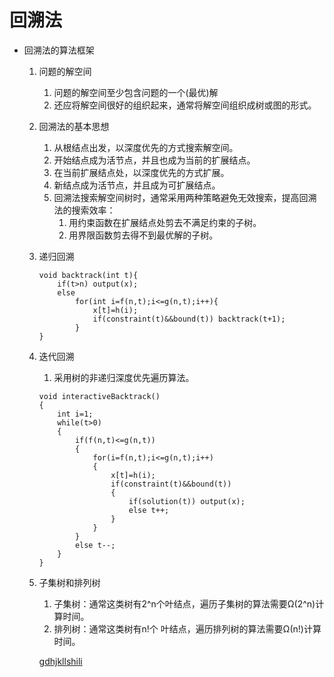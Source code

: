 # 回溯法

 - 回溯法的算法框架
    1. 问题的解空间
        1. 问题的解空间至少包含问题的一个(最优)解
        2. 还应将解空间很好的组织起来，通常将解空间组织成树或图的形式。
    2. 回溯法的基本思想
        1. 从根结点出发，以深度优先的方式搜索解空间。
        2. 开始结点成为活节点，并且也成为当前的扩展结点。
        3. 在当前扩展结点处，以深度优先的方式扩展。
        4. 新结点成为活节点，并且成为可扩展结点。
        5. 回溯法搜索解空间树时，通常采用两种策略避免无效搜索，提高回溯法的搜索效率：
            1. 用约束函数在扩展结点处剪去不满足约束的子树。
            2. 用界限函数剪去得不到最优解的子树。
    3. 递归回溯
        ```
        void backtrack(int t){
            if(t>n) output(x);
            else
                for(int i=f(n,t);i<=g(n,t);i++){
                    x[t]=h(i);
                    if(constraint(t)&&bound(t)) backtrack(t+1);
                }
        }
       ```
    4. 迭代回溯
        1. 采用树的非递归深度优先遍历算法。
        ```
        void interactiveBacktrack()
        {
            int i=1;
            while(t>0)
            {
                if(f(n,t)<=g(n,t))
                {
                    for(i=f(n,t);i<=g(n,t);i++)
                    {
                        x[t]=h(i);
                        if(constraint(t)&&bound(t))
                        {
                            if(solution(t)) output(x);
                            else t++;
                        }
                    }
                }
                else t--;
            }
        }
        ```
    5. 子集树和排列树
        1. 子集树：通常这类树有2^n个叶结点，遍历子集树的算法需要Ω(2^n)计算时间。
        2. 排列树：通常这类树有n!个 叶结点，遍历排列树的算法需要Ω(n!)计算时间。
        
        [gdhjkllshili](./src/hkj.java)